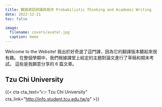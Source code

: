 ```yaml
---
title: 數據資訊辨讀與寫作 Probabilistic Thinking and Academic Writing
date: 2022-12-21
toc: false

image:
  filename: covers/avatar.jpg
  caption: meme
---
```


Welcome to the Website! 
我出於好奇選了這門課，因為它的翻譯版本聽起來很有趣。
在整個學期中，我們根據課堂上給定的主題對論文進行了草稿和期末考試。
這些是我願意分享的 6 篇文章。


## Tzu Chi University

{{< cta cta_text="👉 Tzu Chi University" cta_link="http://info.student.tcu.edu.tw/g" >}}
